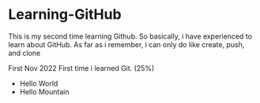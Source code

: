 # Learning-GitHub
This is my second time learning Github. So basically, i have experienced to learn about GitHub. As far as i remember, i can only do like create, push, and clone

First Nov 2022
First time i learned Git. (25%)
  - Hello World
  - Hello Mountain
